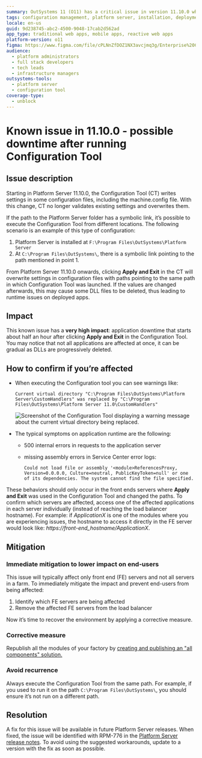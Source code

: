 ```yaml
---
summary: OutSystems 11 (O11) has a critical issue in version 11.10.0 where running the Configuration Tool may overwrite settings and cause application downtime.
tags: configuration management, platform server, installation, deployment issues, application runtime
locale: en-us
guid: 9d238745-abc2-4500-9048-17cab2d562ad
app_type: traditional web apps, mobile apps, reactive web apps
platform-version: o11
figma: https://www.figma.com/file/cPLNnZfDOZ1NX3avcjmq3g/Enterprise%20Customers?node-id=3213:318
audience:
  - platform administrators
  - full stack developers
  - tech leads
  - infrastructure managers
outsystems-tools:
  - platform server
  - configuration tool
coverage-type:
  - unblock
---
```


# Known issue in 11.10.0 - possible downtime after running Configuration Tool
## Issue description

Starting in Platform Server 11.10.0, the Configuration Tool (CT) writes settings in some configuration files, including the machine.config file. With this change, CT no longer validates existing settings and overwrites them.

If the path to the Platform Server folder has a symbolic link, it’s possible to execute the Configuration Tool from different locations. The following scenario is an example of this type of configuration:

1. Platform Server is installed at `F:\Program Files\OutSystems\Platform Server`
1. At `C:\Program Files\OutSystems\`, there is a symbolic link pointing to the path mentioned in point 1.

From Platform Server 11.10.0 onwards, clicking **Apply and Exit** in the CT will overwrite settings in configuration files with paths pointing to the same path in which Configuration Tool was launched.
If the values are changed afterwards, this may cause some DLL files to be deleted, thus leading to runtime issues on deployed apps.

## Impact

This known issue has a **very high impact**:  application downtime that starts about half an hour after clicking **Apply and Exit** in the Configuration Tool. You may notice that not all applications are affected at once, it can be gradual as DLLs are progressively deleted.

## How to confirm if you’re affected

* When executing the Configuration tool you can see warnings like:
    
    `Current virtual directory "C:\Program Files\OutSystems\Platform Server\CustomHandlers" was replaced by "C:\Program Files\OutSystems\Platform Server 11.0\CustomHandlers"`

    ![Screenshot of the Configuration Tool displaying a warning message about the current virtual directory being replaced.](images/known-issue-11_10-CT.png "Configuration Tool Warning Message")

* The typical symptoms on application runtime are the following:

    * 500 internal errors in requests to the application server 
    * missing assembly errors in Service Center error logs:

        `Could not load file or assembly '<module>ReferencesProxy, Version=0.0.0.0, Culture=neutral, PublicKeyToken=null' or one of its dependencies. The system cannot find the file specified.`


These behaviors should only occur in the front ends servers where **Apply and Exit** was used in the Configuration Tool and changed the paths. To confirm which servers are affected, access one of the affected applications in each server individually (instead of reaching the load balancer hostname).
For example: if *ApplicationX* is one of the modules where you are experiencing issues, the hostname to access it directly in the FE server would look like: *https://front-end_hostname/ApplicationX*.


## Mitigation

### Immediate mitigation to lower impact on end-users

This issue will typically affect only front end (FE) servers and not all servers in a farm. To immediately mitigate the impact and prevent end-users from being affected:

1. Identify which FE servers are being affected
1. Remove the affected FE servers from the load balancer

Now it’s time to recover the environment by applying a corrective measure.


### Corrective measure

Republish all the modules of your factory by [creating and publishing an "all components" solution.](https://success.outsystems.com/Support/Enterprise_Customers/Maintenance_and_Operations/Creating_and_using_an_%22All_Components%22_solution)


### Avoid recurrence

Always execute the Configuration Tool from the same path. For example, if you used to run it on the path `C:\Program Files\OutSystems\`, you should ensure it’s not run on a different path.

## Resolution

A fix for this issue will be available in future Platform Server releases. When fixed, the issue will be identified with RPM-776 in the [Platform Server release notes](https://success.outsystems.com/Support/Release_Notes/11/Platform_Server). To avoid using the suggested workarounds, update to a version with the fix as soon as possible.






